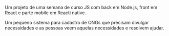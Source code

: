  Um projeto de uma semana de curso JS com back em Node.js, front em React e parte mobile em Reacti native.
 
 Um pequeno sistema para cadastro de ONGs que precisam divulgar necessidades e as pessoas veem aquelas necessidades e resolvem ajudar.
